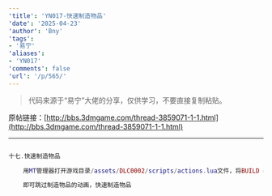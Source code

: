 ```yaml
---
'title': 'YN017-快速制造物品'
'date': '2025-04-23'
'author': 'Bny'
'tags':
- '易宁'
'aliases':
- 'YN017'
'comments': false
'url': '/p/565/'
---
```


> 代码来源于“易宁”大佬的分享，仅供学习，不要直接复制粘贴。

原帖链接：[http://bbs.3dmgame.com/thread-3859071-1-1.html](http://bbs.3dmgame.com/thread-3859071-1-1.html)

---

```lua  

十七.快速制造物品

	用MT管理器打开游戏目录/assets/DLC0002/scripts/actions.lua文件，将BUILD = Action(),替换为BUILD = Action(0, true),

	即可跳过制造物品的动画，快速制造物品

```  

